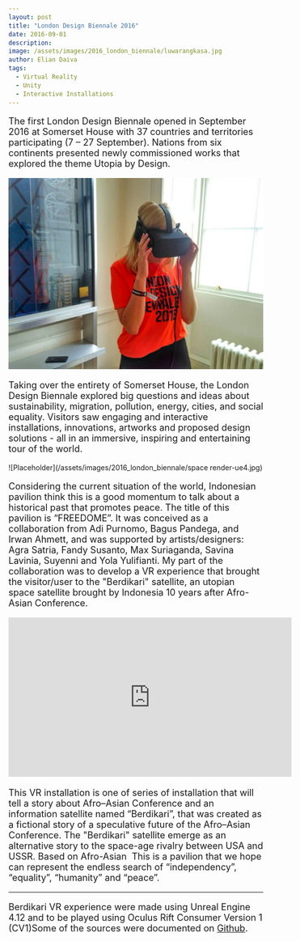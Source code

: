 ```yaml
---
layout: post
title: "London Design Biennale 2016"
date: 2016-09-01
description: 
image: /assets/images/2016_london_biennale/luwarangkasa.jpg
author: Elian Daiva
tags: 
  - Virtual Reality
  - Unity
  - Interactive Installations
---
```

<p style="font-size:18px">The first London Design Biennale opened in September 2016 at Somerset House with 37 countries and territories participating (7 – 27 September). Nations from six continents presented newly commissioned works that explored the theme Utopia by Design.
</p>

![Placeholder](/assets/images//2016_london_biennale/vr-londo.jpg)
<br>

<p style="font-size:18px">Taking over the entirety of Somerset House, the London Design Biennale explored big questions and ideas about sustainability, migration, pollution, energy, cities, and social equality. Visitors saw engaging and interactive installations, innovations, artworks and proposed design solutions - all in an immersive, inspiring and entertaining tour of the world.
</p>

![Placeholder](/assets/images/2016_london_biennale/space render-ue4.jpg)

<p style="font-size:18px">Considering the current situation of the world, Indonesian pavilion think this is a good momentum to talk about a historical past that promotes peace. The title of this pavilion is “FREEDOME”. It was conceived as a collaboration from Adi Purnomo, Bagus Pandega, and Irwan Ahmett, and was supported by artists/designers: Agra Satria, Fandy Susanto, Max Suriaganda, Savina Lavinia, Suyenni and Yola Yulifianti.
My part of the collaboration was to develop a VR experience that brought the visitor/user to the "Berdikari" satellite, an utopian space satellite brought by Indonesia 10 years after Afro-Asian Conference. </p>

<iframe width="560" height="315" src="https://www.youtube.com/embed/videoseries?list=PLtORxv7WIkEG6Ej9Ht1u8bAJR9SoxFSat" frameborder="0" allow="accelerometer; autoplay; encrypted-media; gyroscope; picture-in-picture" allowfullscreen></iframe>

<p style="font-size:18px">This VR installation is one of series of installation that will tell a story about Afro–Asian Conference and an information satellite named “Berdikari”, that was created as a fictional story of a speculative future of the Afro–Asian Conference. The "Berdikari" satellite emerge as an alternative story to the space-age rivalry between USA and USSR. Based on Afro-Asian  This is a pavilion that we hope can represent the endless search of “independency”, “equality”, “humanity” and “peace”. </p>
<hr/>

<p style="font-size:18px">
Berdikari VR experience were made using Unreal Engine 4.12 and to be played using Oculus Rift Consumer Version 1 (CV1)Some of the sources were documented on <a href="https://github.com/elianalien/unreal-material-lighting-test">Github</a>.
</p>

